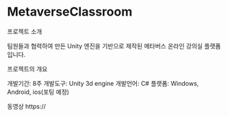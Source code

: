 # MetaverseClassroom

프로젝트 소개

팀원들과 협력하여 만든 Unity 엔진을 기반으로 제작된 메타버스 온라인 강의실 플랫폼 입니다.

프로젝트의 개요

개발기간: 8주
개발도구: Unity 3d engine
개발언어: C#
플랫폼: Windows, Android, ios(포팅 예정)

동영상
https://

